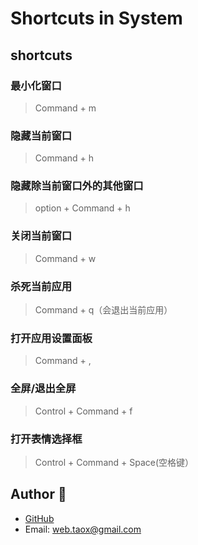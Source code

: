 # Shortcuts in System

## shortcuts

### 最小化窗口

> Command + m

### 隐藏当前窗口

> Command + h

### 隐藏除当前窗口外的其他窗口

> option + Command + h

### 关闭当前窗口

> Command + w

### 杀死当前应用

> Command + q（会退出当前应用）

### 打开应用设置面板

> Command + ,

### 全屏/退出全屏

> Control + Command + f

### 打开表情选择框

> Control + Command + Space(空格键）

## Author 🐙

* [GitHub](https://github.com/Tao-Quixote)
* Email: <web.taox@gmail.com>